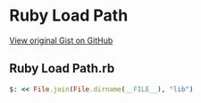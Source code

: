 # Ruby Load Path

[View original Gist on GitHub](https://gist.github.com/Integralist/e6fa5e03254a9309fe27)

## Ruby Load Path.rb

```ruby
$: << File.join(File.dirname(__FILE__), "lib")
```

